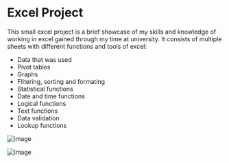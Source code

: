 # Excel Project

This small excel project is a brief showcase of my skills and knowledge of working in excel gained through my time at university. It consists of multiple sheets with different functions and tools of excel:

- Data that was used
- Pivot tables
- Graphs
- FIltering, sorting and formating
- Statistical functions
- Date and time functions
- Logical functions
- Text functions
- Data validation
- Lookup functions

![image](https://user-images.githubusercontent.com/99446425/169713408-c9a3e820-b978-4053-b0fb-948879965780.png)

![image](https://user-images.githubusercontent.com/99446425/169713613-e4993e99-0ea7-4e60-bad6-3b3c3f876b76.png)

